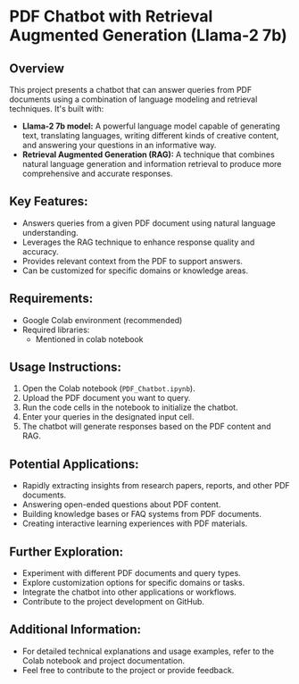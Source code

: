  # **PDF Chatbot with Retrieval Augmented Generation (Llama-2 7b)**

## **Overview**

This project presents a chatbot that can answer queries from PDF documents using a combination of language modeling and retrieval techniques. It's built with: 

* **Llama-2 7b model:** A powerful language model capable of generating text, translating languages, writing different kinds of creative content, and answering your questions in an informative way.
* **Retrieval Augmented Generation (RAG):** A technique that combines natural language generation and information retrieval to produce more comprehensive and accurate responses. 

## **Key Features:**

* Answers queries from a given PDF document using natural language understanding.
* Leverages the RAG technique to enhance response quality and accuracy.
* Provides relevant context from the PDF to support answers.
* Can be customized for specific domains or knowledge areas.

## **Requirements:**

* Google Colab environment (recommended)
* Required libraries: 
    * Mentioned in colab notebook

## **Usage Instructions:**

1. Open the Colab notebook (`PDF_Chatbot.ipynb`).
2. Upload the PDF document you want to query.
3. Run the code cells in the notebook to initialize the chatbot.
4. Enter your queries in the designated input cell.
5. The chatbot will generate responses based on the PDF content and RAG.

## **Potential Applications:**

* Rapidly extracting insights from research papers, reports, and other PDF documents.
* Answering open-ended questions about PDF content.
* Building knowledge bases or FAQ systems from PDF documents.
* Creating interactive learning experiences with PDF materials.

## **Further Exploration:**

* Experiment with different PDF documents and query types.
* Explore customization options for specific domains or tasks.
* Integrate the chatbot into other applications or workflows.
* Contribute to the project development on GitHub.

## **Additional Information:**

* For detailed technical explanations and usage examples, refer to the Colab notebook and project documentation.
* Feel free to contribute to the project or provide feedback.
